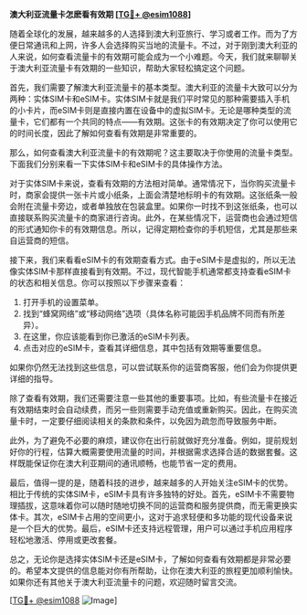 **澳大利亚流量卡怎麽看有效期 [[TG💪+ @esim1088](https://t.me/s/esim1088)]**

随着全球化的发展，越来越多的人选择到澳大利亚旅行、学习或者工作。而为了方便日常通讯和上网，许多人会选择购买当地的流量卡。不过，对于刚到澳大利亚的人来说，如何查看流量卡的有效期可能会成为一个小难题。今天，我们就来聊聊关于澳大利亚流量卡有效期的一些知识，帮助大家轻松搞定这个问题。

首先，我们需要了解澳大利亚流量卡的基本类型。澳大利亚的流量卡大致可以分为两种：实体SIM卡和eSIM卡。实体SIM卡就是我们平时常见的那种需要插入手机的小卡片，而eSIM卡则是直接内置在设备中的虚拟SIM卡。无论是哪种类型的流量卡，它们都有一个共同的特点——有效期。这张卡的有效期决定了你可以使用它的时间长度，因此了解如何查看有效期是非常重要的。

那么，如何查看澳大利亚流量卡的有效期呢？这主要取决于你使用的流量卡类型。下面我们分别来看一下实体SIM卡和eSIM卡的具体操作方法。

对于实体SIM卡来说，查看有效期的方法相对简单。通常情况下，当你购买流量卡时，商家会提供一张卡片或小纸条，上面会清楚地标明卡的有效期。这张纸条一般会附在流量卡旁边，或者单独放在包装盒里。如果你一时找不到这张纸条，也可以直接联系购买流量卡的商家进行咨询。此外，在某些情况下，运营商也会通过短信的形式通知你卡的有效期信息。所以，记得定期检查你的手机短信，尤其是那些来自运营商的短信。

接下来，我们来看看eSIM卡的有效期查看方式。由于eSIM卡是虚拟的，所以无法像实体SIM卡那样直接看到有效期。不过，现代智能手机通常都支持查看eSIM卡的状态和相关信息。你可以按照以下步骤来查看：

1. 打开手机的设置菜单。
2. 找到“蜂窝网络”或“移动网络”选项（具体名称可能因手机品牌不同而有所差异）。
3. 在这里，你应该能看到你已激活的eSIM卡列表。
4. 点击对应的eSIM卡，查看其详细信息，其中包括有效期等重要信息。

如果你仍然无法找到这些信息，可以尝试联系你的运营商客服，他们会为你提供更详细的指导。

除了查看有效期，我们还需要注意一些其他的重要事项。比如，有些流量卡在接近有效期结束时会自动续费，而另一些则需要手动充值或重新购买。因此，在购买流量卡时，一定要仔细阅读相关的条款和条件，以免因为疏忽而导致服务中断。

此外，为了避免不必要的麻烦，建议你在出行前就做好充分准备。例如，提前规划好你的行程，估算大概需要使用流量的时间，并根据需求选择合适的数据套餐。这样既能保证你在澳大利亚期间的通讯顺畅，也能节省一定的费用。

最后，值得一提的是，随着科技的进步，越来越多的人开始关注eSIM卡的优势。相比于传统的实体SIM卡，eSIM卡具有许多独特的好处。首先，eSIM卡不需要物理插拔，这意味着你可以随时随地切换不同的运营商和服务提供商，而无需更换实体卡。其次，eSIM卡占用的空间更小，这对于追求轻便和多功能的现代设备来说是一个巨大的优势。最后，eSIM卡还支持远程管理，用户可以通过手机应用程序轻松地激活、停用或更改套餐。

总之，无论你是选择实体SIM卡还是eSIM卡，了解如何查看有效期都是非常必要的。希望本文提供的信息能对你有所帮助，让你在澳大利亚的旅程更加顺利愉快。如果你还有其他关于澳大利亚流量卡的问题，欢迎随时留言交流。

[[TG💪+ @esim1088](https://t.me/s/esim1088) ![Image](https://i.postimg.cc/4NQfJmqS/Snipaste-2025-05-13-00-14-12.png)]